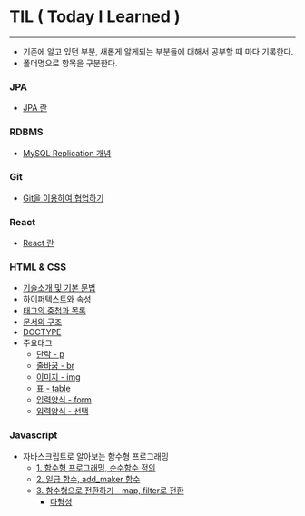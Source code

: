 # TIL ( Today I Learned )
------------------------------------
* 기존에 알고 있던 부분, 새롭게 알게되는 부분들에 대해서 공부할 때 마다 기록한다.
* 폴더명으로 항목을 구분한다.

### JPA
* [JPA 란](https://github.com/Sujin92/TIL/blob/master/jpa-query-specification.md)
### RDBMS
* [MySQL Replication 개념](https://github.com/Sujin92/TIL/blob/master/RDBMS/mysql-replication.md)

### Git
* [Git을 이용하여 협업하기](https://github.com/Sujin92/TIL/blob/master/git-comparing-workflow.md)

### React
* [React 란](https://github.com/Sujin92/TIL/blob/master/React/what-is-react.md)

### HTML & CSS
  * [기술소개 및 기본 문법](https://github.com/Sujin92/TIL/blob/master/HTML/1_기술소개_및_기본문법.md)
  * [하이퍼텍스트와 속성](https://github.com/Sujin92/TIL/blob/master/HTML/2_%ED%95%98%EC%9D%B4%ED%8D%BC%ED%85%8D%EC%8A%A4%ED%8A%B8%EC%99%80_%EC%86%8D%EC%84%B1.md)
  * [태그의 중첩과 목록](https://github.com/Sujin92/TIL/blob/master/HTML/3_%ED%83%9C%EA%B7%B8%EC%9D%98_%EC%A4%91%EC%B2%A9%EA%B3%BC_%EB%AA%A9%EB%A1%9D.md#%ED%83%9C%EA%B7%B8%EC%9D%98-%EC%A4%91%EC%B2%A9%EA%B3%BC-%EB%AA%A9%EB%A1%9D)
  * [문서의 구조](https://github.com/Sujin92/TIL/blob/master/HTML/3_%ED%83%9C%EA%B7%B8%EC%9D%98_%EC%A4%91%EC%B2%A9%EA%B3%BC_%EB%AA%A9%EB%A1%9D.md#%EB%AC%B8%EC%84%9C%EC%9D%98-%EA%B5%AC%EC%A1%B0)
  * [DOCTYPE](https://github.com/Sujin92/TIL/blob/master/HTML/3_%ED%83%9C%EA%B7%B8%EC%9D%98_%EC%A4%91%EC%B2%A9%EA%B3%BC_%EB%AA%A9%EB%A1%9D.md#doctype)
  * 주요태그
    * [단락 - p](https://github.com/Sujin92/TIL/blob/master/HTML/4_%EC%A3%BC%EC%9A%94%ED%83%9C%EA%B7%B8_%ED%91%9C%EA%B9%8C%EC%A7%80.md#p)
    * [줄바꿈 - br](https://github.com/Sujin92/TIL/blob/master/HTML/4_%EC%A3%BC%EC%9A%94%ED%83%9C%EA%B7%B8_%ED%91%9C%EA%B9%8C%EC%A7%80.md#br)
    * [이미지 - img](https://github.com/Sujin92/TIL/blob/master/HTML/4_%EC%A3%BC%EC%9A%94%ED%83%9C%EA%B7%B8_%ED%91%9C%EA%B9%8C%EC%A7%80.md#img)
    * [표 - table](https://github.com/Sujin92/TIL/blob/master/HTML/4_%EC%A3%BC%EC%9A%94%ED%83%9C%EA%B7%B8_%ED%91%9C%EA%B9%8C%EC%A7%80.md#table-%ED%83%9C%EA%B7%B8)
    * [입력양식 - form](https://github.com/Sujin92/TIL/blob/master/HTML/5_%EC%9E%85%EB%A0%A5%EC%96%91%EC%8B%9D_form.md#%EC%9E%85%EB%A0%A5%EC%96%91%EC%8B%9D---form)
    * [입력양식 - 선택](https://github.com/Sujin92/TIL/blob/master/HTML/5_입력양식_form.md#입력양식---선택)

### Javascript
 * 자바스크립트로 알아보는 함수형 프로그래밍
   - [1. 함수형 프로그래밍, 순수함수 정의](https://github.com/Sujin92/TIL/blob/master/Javascript/1-%ED%95%A8%EC%88%98%ED%98%95_%ED%94%84%EB%A1%9C%EA%B7%B8%EB%9E%98%EB%B0%8D_%EA%B0%9C%EC%9A%94/1-%EC%88%9C%EC%88%98%ED%95%A8%EC%88%98.md)
   - [2. 일급 함수, add_maker 함수](https://github.com/Sujin92/TIL/blob/master/Javascript/1-%ED%95%A8%EC%88%98%ED%98%95_%ED%94%84%EB%A1%9C%EA%B7%B8%EB%9E%98%EB%B0%8D_%EA%B0%9C%EC%9A%94/2-%EC%9D%BC%EA%B8%89%ED%95%A8%EC%88%98.md)
   * [3. 함수형으로 전환하기 - map, filter로 전환](https://github.com/Sujin92/TIL/blob/master/Javascript/2-%ED%95%A8%EC%88%98%ED%98%95%EC%9C%BC%EB%A1%9C_%EC%A0%84%ED%99%98%ED%95%98%EA%B8%B0/user-list-map-filter.html)
      - [다형성](https://github.com/Sujin92/TIL/blob/master/Javascript/2-%ED%95%A8%EC%88%98%ED%98%95%EC%9C%BC%EB%A1%9C_%EC%A0%84%ED%99%98%ED%95%98%EA%B8%B0/%EB%8B%A4%ED%98%95%EC%84%B1.md)
